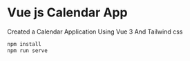 # Vue js Calendar App
Created a Calendar Application Using Vue 3 And Tailwind css

```sh
npm install
npm run serve
```
